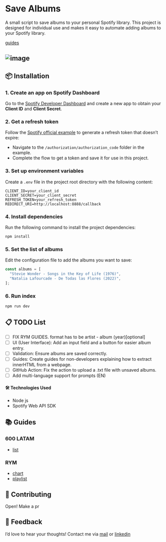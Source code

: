 # Save Albums

A small script to save albums to your personal Spotify library. This project is designed for individual use and makes it easy to automate adding albums to your Spotify library.

[guides](https://github.com/brandonporcel/spotify-save-album/blob/main/src/guides/600-latam/index.md) 
## ![image](https://github.com/user-attachments/assets/f4e83148-a018-43cc-ab59-7cf243a64a30)

## 📦 Installation

### 1. **Create an app on Spotify Dashboard**

Go to the [Spotify Developer Dashboard](https://developer.spotify.com/dashboard/) and create a new app to obtain your **Client ID** and **Client Secret**.

### 2. **Get a refresh token**

Follow the [Spotify official example](https://github.com/spotify/web-api-examples) to generate a refresh token that doesn’t expire:

- Navigate to the `/authorization/authorization_code` folder in the example.
- Complete the flow to get a token and save it for use in this project.

### 3. **Set up environment variables**

Create a `.env` file in the project root directory with the following content:

```env
CLIENT_ID=your_client_id
CLIENT_SECRET=your_client_secret
REFRESH_TOKEN=your_refresh_token
REDIRECT_URI=http://localhost:8888/callback
```

### 4. **Install dependencies**

Run the following command to install the project dependencies:

```bash
npm install
```

### 5. **Set the list of albums**

Edit the configuration file to add the albums you want to save:

```js
const albums = [
  "Stevie Wonder - Songs in the Key of Life (1976)",
  "Natalia Lafourcade - De Todas las Flores (2022)",
];
```

### 6. **Run index**

```js
npm run dev
```

## 📋 TODO List

- [ ] FIX RYM GUIDES. format has to be artist - album (year)[optional]
- [ ] UI (User Interface): Add an input field and a button for easier album entry.
- [ ] Validation: Ensure albums are saved correctly.
- [ ] Guides: Create guides for non-developers explaining how to extract innerHTML from a webpage.
- [ ] GitHub Action: Fix the action to upload a .txt file with unsaved albums.
- [ ] Add multi-language support for prompts (EN)

#### 🛠️ Technologies Used

- Node js
- Spotify Web API SDK

## 📚 Guides

### 600 LATAM
- [list](https://github.com/brandonporcel/spotify-save-album/blob/main/src/guides/600-latam/index.md)

### RYM

- [chart](https://github.com/brandonporcel/spotify-save-album/blob/main/src/guides/rym/chart/chart.md)
- [playlist](https://github.com/brandonporcel/spotify-save-album/blob/main/src/guides/rym/playlist/playlist.md)

## 📝 Contributing

Open! Make a pr

## 📝 Feedback

I’d love to hear your thoughts! Contact me via [mail](mailto:brandon7.7porcel@gmail.com) or [linkedin](https://www.linkedin.com/in/brandonporcel/)
